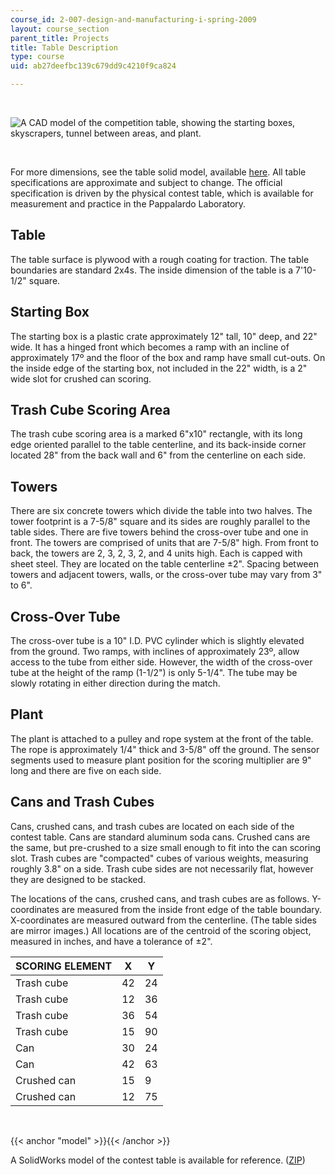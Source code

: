 ```yaml
---
course_id: 2-007-design-and-manufacturing-i-spring-2009
layout: course_section
parent_title: Projects
title: Table Description
type: course
uid: ab27deefbc139c679dd9c4210f9ca824

---
```


  
 

![A CAD model of the competition table, showing the starting boxes, skyscrapers, tunnel between areas, and plant.](/courses/mechanical-engineering/2-007-design-and-manufacturing-i-spring-2009/projects/tablemodel.jpg)

  
 

For more dimensions, see the table solid model, available [here](#model). All table specifications are approximate and subject to change. The official specification is driven by the physical contest table, which is available for measurement and practice in the Pappalardo Laboratory.

Table
-----

The table surface is plywood with a rough coating for traction. The table boundaries are standard 2x4s. The inside dimension of the table is a 7'10-1/2" square.

Starting Box
------------

The starting box is a plastic crate approximately 12" tall, 10" deep, and 22" wide. It has a hinged front which becomes a ramp with an incline of approximately 17º and the floor of the box and ramp have small cut-outs. On the inside edge of the starting box, not included in the 22" width, is a 2" wide slot for crushed can scoring.

Trash Cube Scoring Area
-----------------------

The trash cube scoring area is a marked 6"x10" rectangle, with its long edge oriented parallel to the table centerline, and its back-inside corner located 28" from the back wall and 6" from the centerline on each side.

Towers
------

There are six concrete towers which divide the table into two halves. The tower footprint is a 7-5/8" square and its sides are roughly parallel to the table sides. There are five towers behind the cross-over tube and one in front. The towers are comprised of units that are 7-5/8" high. From front to back, the towers are 2, 3, 2, 3, 2, and 4 units high. Each is capped with sheet steel. They are located on the table centerline ±2". Spacing between towers and adjacent towers, walls, or the cross-over tube may vary from 3" to 6".

Cross-Over Tube
---------------

The cross-over tube is a 10" I.D. PVC cylinder which is slightly elevated from the ground. Two ramps, with inclines of approximately 23º, allow access to the tube from either side. However, the width of the cross-over tube at the height of the ramp (1-1/2") is only 5-1/4". The tube may be slowly rotating in either direction during the match.

Plant
-----

The plant is attached to a pulley and rope system at the front of the table. The rope is approximately 1/4" thick and 3-5/8" off the ground. The sensor segments used to measure plant position for the scoring multiplier are 9" long and there are five on each side.

Cans and Trash Cubes
--------------------

Cans, crushed cans, and trash cubes are located on each side of the contest table. Cans are standard aluminum soda cans. Crushed cans are the same, but pre-crushed to a size small enough to fit into the can scoring slot. Trash cubes are "compacted" cubes of various weights, measuring roughly 3.8" on a side. Trash cube sides are not necessarily flat, however they are designed to be stacked.

The locations of the cans, crushed cans, and trash cubes are as follows. Y-coordinates are measured from the inside front edge of the table boundary. X-coordinates are measured outward from the centerline. (The table sides are mirror images.) All locations are of the centroid of the scoring object, measured in inches, and have a tolerance of ±2".

| SCORING ELEMENT | X | Y |
| --- | --- | --- |
| Trash cube | 42 | 24 |
| Trash cube | 12 | 36 |
| Trash cube | 36 | 54 |
| Trash cube | 15 | 90 |
| Can | 30 | 24 |
| Can | 42 | 63 |
| Crushed can | 15 | 9 |
| Crushed can | 12 | 75 

  
 

{{< anchor "model" >}}{{< /anchor >}}

A SolidWorks model of the contest table is available for reference. ([ZIP](/coursemedia/2-007-design-and-manufacturing-i-spring-2009/94878214cb932b8dc5c9323be48b5968_TableCAD.zip))